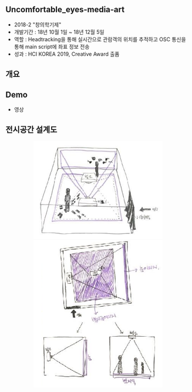 ## Uncomfortable_eyes-media-art
- 2018-2 "창의학기제"
- 개발기간 : 18년 10월 1일 ~ 18년 12월 5일 
- 역할 : Headtracking을 통해 실시간으로 관람객의 위치를 추적하고 OSC 통신을 통해 main script에 좌표 정보 전송 
- 성과 : HCI KOREA 2019, Creative Award 출품 

## 개요

## Demo
- 영상


## 전시공간 설계도
<div>
<p align="center">
<img width="350" src=./전시공간.png>
<img width="350" src=./전시공간상단.png>
</p>
</div>
